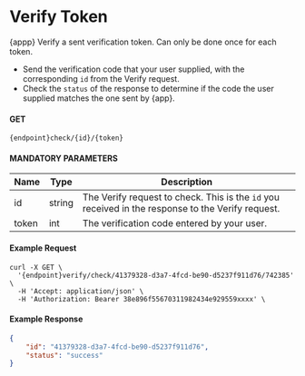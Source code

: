 # Verify Token

{appp} Verify a sent verification token. Can only be done once for each token.

  - Send the verification code that your user supplied, with the corresponding `id` from the Verify request.
  - Check the `status` of the response to determine if the code the user supplied matches the one sent by {app}.

#### GET
```
{endpoint}check/{id}/{token}
```

#### MANDATORY PARAMETERS

| Name     | Type | Description |
|----------|------|----------|
| id | string | The Verify request to check. This is the `id` you received in the response to the Verify request.|
| token | int | The verification code entered by your user.|

#### Example Request

```curl
curl -X GET \
  '{endpoint}verify/check/41379328-d3a7-4fcd-be90-d5237f911d76/742385' \
  -H 'Accept: application/json' \
  -H 'Authorization: Bearer 38e896f55670311982434e929559xxxx' \
```

#### Example Response

```json
{
    "id": "41379328-d3a7-4fcd-be90-d5237f911d76",
    "status": "success"
}
```